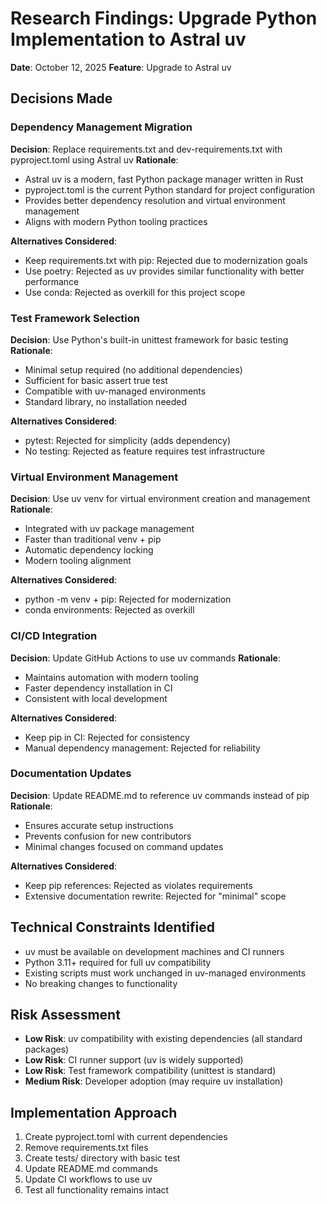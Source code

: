# Research Findings: Upgrade Python Implementation to Astral uv

**Date**: October 12, 2025
**Feature**: Upgrade to Astral uv

## Decisions Made

### Dependency Management Migration

**Decision**: Replace requirements.txt and dev-requirements.txt with pyproject.toml using Astral uv
**Rationale**:
- Astral uv is a modern, fast Python package manager written in Rust
- pyproject.toml is the current Python standard for project configuration
- Provides better dependency resolution and virtual environment management
- Aligns with modern Python tooling practices

**Alternatives Considered**:
- Keep requirements.txt with pip: Rejected due to modernization goals
- Use poetry: Rejected as uv provides similar functionality with better performance
- Use conda: Rejected as overkill for this project scope

### Test Framework Selection

**Decision**: Use Python's built-in unittest framework for basic testing
**Rationale**:
- Minimal setup required (no additional dependencies)
- Sufficient for basic assert true test
- Compatible with uv-managed environments
- Standard library, no installation needed

**Alternatives Considered**:
- pytest: Rejected for simplicity (adds dependency)
- No testing: Rejected as feature requires test infrastructure

### Virtual Environment Management

**Decision**: Use uv venv for virtual environment creation and management
**Rationale**:
- Integrated with uv package management
- Faster than traditional venv + pip
- Automatic dependency locking
- Modern tooling alignment

**Alternatives Considered**:
- python -m venv + pip: Rejected for modernization
- conda environments: Rejected as overkill

### CI/CD Integration

**Decision**: Update GitHub Actions to use uv commands
**Rationale**:
- Maintains automation with modern tooling
- Faster dependency installation in CI
- Consistent with local development

**Alternatives Considered**:
- Keep pip in CI: Rejected for consistency
- Manual dependency management: Rejected for reliability

### Documentation Updates

**Decision**: Update README.md to reference uv commands instead of pip
**Rationale**:
- Ensures accurate setup instructions
- Prevents confusion for new contributors
- Minimal changes focused on command updates

**Alternatives Considered**:
- Keep pip references: Rejected as violates requirements
- Extensive documentation rewrite: Rejected for "minimal" scope

## Technical Constraints Identified

- uv must be available on development machines and CI runners
- Python 3.11+ required for full uv compatibility
- Existing scripts must work unchanged in uv-managed environments
- No breaking changes to functionality

## Risk Assessment

- **Low Risk**: uv compatibility with existing dependencies (all standard packages)
- **Low Risk**: CI runner support (uv is widely supported)
- **Low Risk**: Test framework compatibility (unittest is standard)
- **Medium Risk**: Developer adoption (may require uv installation)

## Implementation Approach

1. Create pyproject.toml with current dependencies
2. Remove requirements.txt files
3. Create tests/ directory with basic test
4. Update README.md commands
5. Update CI workflows to use uv
6. Test all functionality remains intact
